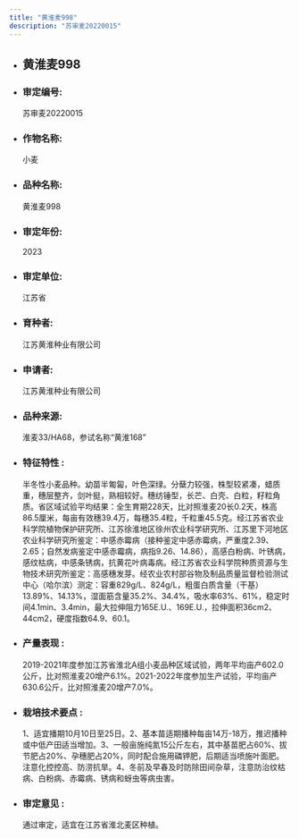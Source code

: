 ```yaml
---
title: "黄淮麦998"
description: "苏审麦20220015"
---
```

* ## 黄淮麦998
* ###  审定编号:  
   苏审麦20220015

*  ### 作物名称:  
   小麦

*   ###  品种名称: 
    黄淮麦998

*   ### 审定年份: 
    2023

*   ### 审定单位:  
    江苏省

*   ### 育种者:  
    江苏黄淮种业有限公司

*   ### 申请者:  
    江苏黄淮种业有限公司

*   ### 品种来源:  
    淮麦33/HA68，参试名称“黄淮168”

*   ### 特征特性 : 
    半冬性小麦品种。幼苗半匍匐，叶色深绿。分蘖力较强，株型较紧凑，蜡质重，穗层整齐，剑叶挺，熟相较好。穗纺锤型，长芒、白壳、白粒，籽粒角质。省区域试验平均结果：全生育期228天，比对照淮麦20长0.2天，株高86.5厘米，每亩有效穗39.4万，每穗35.4粒，千粒重45.5克。经江苏省农业科学院植物保护研究所、江苏徐淮地区徐州农业科学研究所、江苏里下河地区农业科学研究所鉴定：中感赤霉病（接种鉴定中感赤霉病，严重度2.39、2.65；自然发病鉴定中感赤霉病，病指9.26、14.86），高感白粉病、叶锈病，感纹枯病，中感条锈病，抗黄花叶病毒病。经江苏省农业科学院种质资源与生物技术研究所鉴定：高感穗发芽。经农业农村部谷物及制品质量监督检验测试中心（哈尔滨）测定：容重829g/L、824g/L，粗蛋白质含量（干基）13.89%、14.13%，湿面筋含量35.2%、34.4%，吸水率63%、61%，稳定时间4.1min、3.4min，最大拉伸阻力165E.U.、169E.U.，拉伸面积36cm2、44cm2，硬度指数64.9、60.1。

*   ### 产量表现 : 
    2019-2021年度参加江苏省淮北A组小麦品种区域试验，两年平均亩产602.0公斤，比对照淮麦20增产6.1%。2021-2022年度参加生产试验，平均亩产630.6公斤，比对照淮麦20增产7.0%。

*   ### 栽培技术要点 : 
    1、适宜播期10月10日至25日。2、基本苗适期播种每亩14万-18万，推迟播种或中低产田适当增加。3、一般亩施纯氮15公斤左右，其中基苗肥占60%、拔节肥占20%、孕穗肥占20%，同时配合施用磷钾肥，后期适当喷施叶面肥。注意化控控高、防涝抗旱。4、冬前及早春及时防除田间杂草，注意防治纹枯病、白粉病、赤霉病、锈病和蚜虫等病虫害。

*   ### 审定意见 : 
    通过审定，适宜在江苏省淮北麦区种植。
